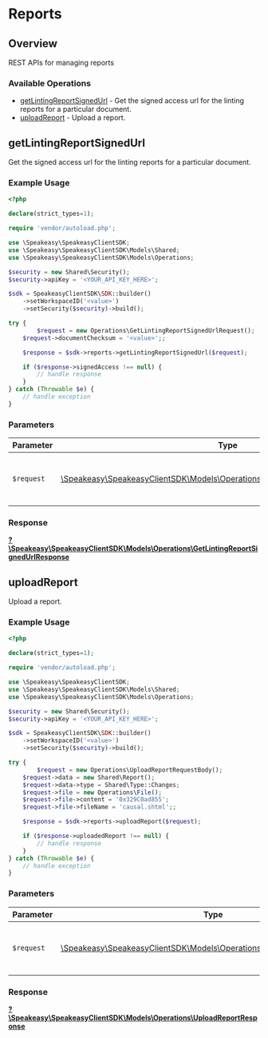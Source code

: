 # Reports


## Overview

REST APIs for managing reports

### Available Operations

* [getLintingReportSignedUrl](#getlintingreportsignedurl) - Get the signed access url for the linting reports for a particular document.
* [uploadReport](#uploadreport) - Upload a report.

## getLintingReportSignedUrl

Get the signed access url for the linting reports for a particular document.

### Example Usage

```php
<?php

declare(strict_types=1);

require 'vendor/autoload.php';

use \Speakeasy\SpeakeasyClientSDK;
use \Speakeasy\SpeakeasyClientSDK\Models\Shared;
use \Speakeasy\SpeakeasyClientSDK\Models\Operations;

$security = new Shared\Security();
$security->apiKey = '<YOUR_API_KEY_HERE>';

$sdk = SpeakeasyClientSDK\SDK::builder()
    ->setWorkspaceID('<value>')
    ->setSecurity($security)->build();

try {
        $request = new Operations\GetLintingReportSignedUrlRequest();
    $request->documentChecksum = '<value>';;

    $response = $sdk->reports->getLintingReportSignedUrl($request);

    if ($response->signedAccess !== null) {
        // handle response
    }
} catch (Throwable $e) {
    // handle exception
}
```

### Parameters

| Parameter                                                                                                                                       | Type                                                                                                                                            | Required                                                                                                                                        | Description                                                                                                                                     |
| ----------------------------------------------------------------------------------------------------------------------------------------------- | ----------------------------------------------------------------------------------------------------------------------------------------------- | ----------------------------------------------------------------------------------------------------------------------------------------------- | ----------------------------------------------------------------------------------------------------------------------------------------------- |
| `$request`                                                                                                                                      | [\Speakeasy\SpeakeasyClientSDK\Models\Operations\GetLintingReportSignedUrlRequest](../../Models/Operations/GetLintingReportSignedUrlRequest.md) | :heavy_check_mark:                                                                                                                              | The request object to use for the request.                                                                                                      |


### Response

**[?\Speakeasy\SpeakeasyClientSDK\Models\Operations\GetLintingReportSignedUrlResponse](../../Models/Operations/GetLintingReportSignedUrlResponse.md)**


## uploadReport

Upload a report.

### Example Usage

```php
<?php

declare(strict_types=1);

require 'vendor/autoload.php';

use \Speakeasy\SpeakeasyClientSDK;
use \Speakeasy\SpeakeasyClientSDK\Models\Shared;
use \Speakeasy\SpeakeasyClientSDK\Models\Operations;

$security = new Shared\Security();
$security->apiKey = '<YOUR_API_KEY_HERE>';

$sdk = SpeakeasyClientSDK\SDK::builder()
    ->setWorkspaceID('<value>')
    ->setSecurity($security)->build();

try {
        $request = new Operations\UploadReportRequestBody();
    $request->data = new Shared\Report();
    $request->data->type = Shared\Type::Changes;
    $request->file = new Operations\File();
    $request->file->content = '0x329C0ad855';
    $request->file->fileName = 'causal.shtml';;

    $response = $sdk->reports->uploadReport($request);

    if ($response->uploadedReport !== null) {
        // handle response
    }
} catch (Throwable $e) {
    // handle exception
}
```

### Parameters

| Parameter                                                                                                                     | Type                                                                                                                          | Required                                                                                                                      | Description                                                                                                                   |
| ----------------------------------------------------------------------------------------------------------------------------- | ----------------------------------------------------------------------------------------------------------------------------- | ----------------------------------------------------------------------------------------------------------------------------- | ----------------------------------------------------------------------------------------------------------------------------- |
| `$request`                                                                                                                    | [\Speakeasy\SpeakeasyClientSDK\Models\Operations\UploadReportRequestBody](../../Models/Operations/UploadReportRequestBody.md) | :heavy_check_mark:                                                                                                            | The request object to use for the request.                                                                                    |


### Response

**[?\Speakeasy\SpeakeasyClientSDK\Models\Operations\UploadReportResponse](../../Models/Operations/UploadReportResponse.md)**

